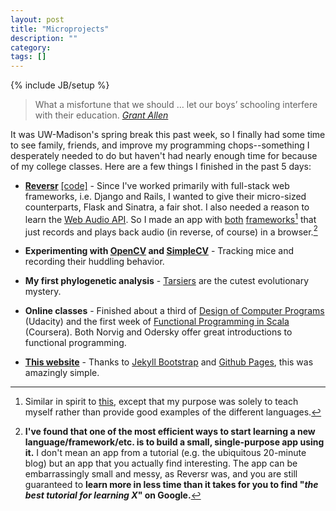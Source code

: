 ```yaml
---
layout: post
title: "Microprojects"
description: ""
category: 
tags: []
---
```

{% include JB/setup %}
> What a misfortune that we should … let our boys’ schooling interfere with their education. <cite><a href="http://quoteinvestigator.com/2010/09/25/schooling-vs-education/">Grant Allen</a></cite>

It was UW-Madison's spring break this past week, so I finally had some time to see family, friends, and improve my programming chops--something I desperately needed to do but haven't had nearly enough time for because of my college classes. Here are a few things I finished in the past 5 days:

- [**Reversr**](http://reversr.herokuapp.com)  [\[code\]][reversr-py] - Since I've worked primarily with full-stack web frameworks, i.e. Django and Rails, I wanted to give their micro-sized counterparts, Flask and Sinatra, a fair shot. I also needed a reason to learn the [Web Audio API][webaudio]. So I made an app with [both][reversr-py] [frameworks][reversr-rb][^1] that just records and plays back audio (in reverse, of course) in a browser.[^2]

- **Experimenting with [OpenCV][opencv] and [SimpleCV][simplecv]** - Tracking mice and recording their huddling behavior.

- **My first phylogenetic analysis** - [Tarsiers](http://en.wikipedia.org/wiki/Tarsiers) are the cutest evolutionary mystery.


- **Online classes** - Finished about a third of [Design of Computer Programs][docp] (Udacity) and the first week of [Functional Programming in Scala][scala] (Coursera). Both Norvig and Odersky offer great introductions to functional programming.

- [**This website**](http://stevenloria.com) - Thanks to [Jekyll Bootstrap][JB] and [Github Pages][github-pages], this was amazingly simple.


[^1]: Similar in spirit to [this](http://adambard.com/blog/PHP-ruby-python-clojure-webapps-by-example/), except that my purpose was solely to teach myself rather than provide good examples of the different languages.

[^2]: **I've found that one of the most efficient ways to start learning a new language/framework/etc. is to build a small, single-purpose app using it.** I don't mean an app from a tutorial (e.g. the ubiquitous 20-minute blog) but an app that you actually find interesting. The app can be embarrassingly small and messy, as Reversr was, and you are still guaranteed to **learn more in less time than it takes for you to find "*the best tutorial for learning X*" on Google.**

[reversr-py]: http://www.github.com/sloria/reversr
[reversr-rb]: http://www.github.com/sloria/reversr-artanis
[webaudio]: https://dvcs.w3.org/hg/audio/raw-file/tip/webaudio/specification.html
[docp]: https://www.udacity.com/course/cs212
[opencv]: http://opencv.willowgarage.com/wiki/
[simplecv]: http://simplecv.org/
[scala]: https://class.coursera.org/progfun-002/class/index
[JB]: http://jekyllbootstrap.com/
[github-pages]: http://pages.github.com/